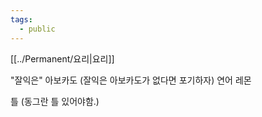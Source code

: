 ```yaml
---
tags:
  - public
---
```

[[../Permanent/요리|요리]]

"잘익은" 아보카도 (잘익은 아보카도가 없다면 포기하자)
연어
레몬

틀 (동그란 틀 있어야함.)